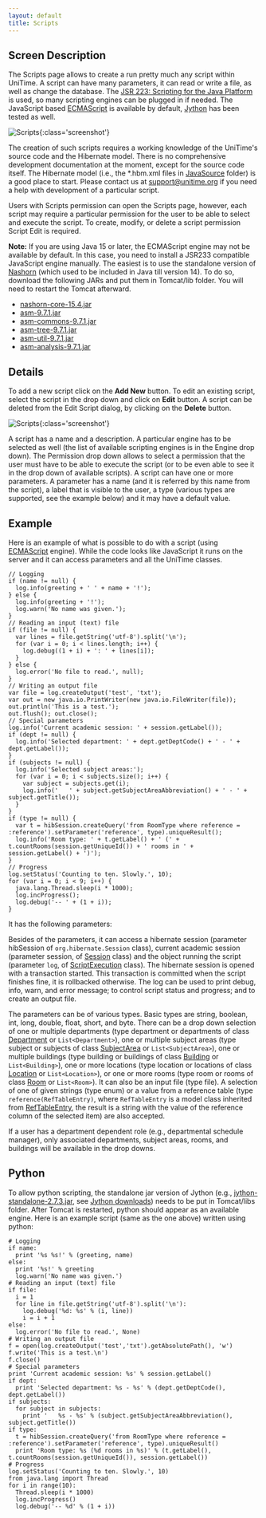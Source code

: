 ```yaml
---
layout: default
title: Scripts
---
```



## Screen Description

The Scripts page allows to create a run pretty much any script within UniTime. A script can have many parameters, it can read or write a file, as well as change the database. The [JSR 223: Scripting for the Java Platform](http://docs.oracle.com/javase/6/docs/technotes/guides/scripting/) is used, so many scripting engines can be plugged in if needed. The JavaScript based [ECMAScript](https://en.wikipedia.org/wiki/ECMAScript) is available by default, [Jython](https://jython.readthedocs.io/en/latest/JythonAndJavaIntegration) has been tested as well.

![Scripts](images/scripts-1.png){:class='screenshot'}

The creation of such scripts requires a working knowledge of the UniTime's source code and the Hibernate model. There is no comprehensive development documentation at the moment, except for the source code itself. The Hibernate model (i.e., the *.hbm.xml files in [JavaSource](https://github.com/UniTime/unitime/tree/master/JavaSource) folder) is a good place to start. Please contact us at [support@unitime.org](mailto:support@unitime.org) if you need a help with development of a particular script.

Users with Scripts permission can open the Scripts page, however, each script may require a particular permission for the user to be able to select and execute the script. To create, modify, or delete a script permission Script Edit is required.

**Note:** If you are using Java 15 or later, the ECMAScript engine may not be available by default. In this case, you need to install a JSR233 compatible JavaScript engine manually. The easiest is to use the standalone version of [Nashorn](https://github.com/openjdk/nashorn) (which used to be included in Java till version 14). To do so, download the following JARs and put them in Tomcat/lib folder. You will need to restart the Tomcat afterward.

* [nashorn-core-15.4.jar](https://repo1.maven.org/maven2/org/openjdk/nashorn/nashorn-core/15.4/nashorn-core-15.4.jar)
* [asm-9.7.1.jar](https://repo1.maven.org/maven2/org/ow2/asm/asm/9.7.1/asm-9.7.1.jar)
* [asm-commons-9.7.1.jar](https://repo1.maven.org/maven2/org/ow2/asm/asm-commons/9.7.1/asm-commons-9.7.1.jar)
* [asm-tree-9.7.1.jar](https://repo1.maven.org/maven2/org/ow2/asm/asm-tree/9.7.1/asm-tree-9.7.1.jar)
* [asm-util-9.7.1.jar](https://repo1.maven.org/maven2/org/ow2/asm/asm-util/9.7.1/asm-util-9.7.1.jar)
* [asm-analysis-9.7.1.jar](https://repo1.maven.org/maven2/org/ow2/asm/asm-analysis/9.7.1/asm-analysis-9.7.1.jar)

## Details

To add a new script click on the **Add New** button. To edit an existing script, select the script in the drop down and click on **Edit** button. A script can be deleted from the Edit Script dialog, by clicking on the **Delete** button.


![Scripts](images/scripts-2.png){:class='screenshot'}

A script has a name and a description. A particular engine has to be selected as well (the list of available scripting engines is in the Engine drop down). The Permission drop down allows to select a permission that the user must have to be able to execute the script (or to be even able to see it in the drop down of available scripts). A script can have one or more parameters. A parameter has a name (and it is referred by this name from the script), a label that is visible to the user, a type (various types are supported, see the example below) and it may have a default value.

## Example

Here is an example of what is possible to do with a script (using [ECMAScript](https://en.wikipedia.org/wiki/ECMAScript) engine). While the code looks like JavaScript it runs on the server and it can access parameters and all the UniTime classes.
```
// Logging
if (name != null) {
  log.info(greeting + ' ' + name + '!');
} else {
  log.info(greeting + '!');
  log.warn('No name was given.');
}
// Reading an input (text) file
if (file != null) {
  var lines = file.getString('utf-8').split('\n');
  for (var i = 0; i < lines.length; i++) {
    log.debug((1 + i) + ': ' + lines[i]);
  }
} else {
  log.error('No file to read.', null);
}
// Writing an output file
var file = log.createOutput('test', 'txt');
var out = new java.io.PrintWriter(new java.io.FileWriter(file));
out.println('This is a test.');
out.flush(); out.close();
// Special parameters
log.info('Current academic session: ' + session.getLabel());
if (dept != null) {
  log.info('Selected department: ' + dept.getDeptCode() + ' - ' + dept.getLabel());
}
if (subjects != null) {
  log.info('Selected subject areas:');
  for (var i = 0; i < subjects.size(); i++) {
    var subject = subjects.get(i);
    log.info('   ' + subject.getSubjectAreaAbbreviation() + ' - ' + subject.getTitle());
  }
}
if (type != null) {
  var t = hibSession.createQuery('from RoomType where reference = :reference').setParameter('reference', type).uniqueResult();
  log.info('Room type: ' + t.getLabel() + ' (' + t.countRooms(session.getUniqueId()) + ' rooms in ' + session.getLabel() + ')');
}
// Progress
log.setStatus('Counting to ten. Slowly.', 10);
for (var i = 0; i < 9; i++) {
  java.lang.Thread.sleep(i * 1000);
  log.incProgress();
  log.debug('-- ' + (1 + i));
}
```

It has the following parameters:


Besides of the parameters, it can access a hibernate session (parameter hibSession of `org.hibernate.Session` class), current academic session (parameter session, of [Session](https://github.com/UniTime/unitime/tree/master/JavaSource/org/unitime/timetable/model/Session.java) class) and the object running the script (parameter `log`, of [ScriptExecution](https://github.com/UniTime/unitime/tree/master/JavaSource/org/unitime/timetable/server/script/ScriptExecution.java) class). The hibernate session is opened with a transaction started. This transaction is committed when the script finishes fine, it is rollbacked otherwise. The log can be used to print debug, info, warn, and error message; to control script status and progress; and to create an output file.

The parameters can be of various types. Basic types are string, boolean, int, long, double, float, short, and byte. There can be a drop down selection of one or multiple departments (type department or departments of class [Department](https://github.com/UniTime/unitime/tree/master/JavaSource/org/unitime/timetable/model/Department.java) or `List<Department>`), one or multiple subject areas (type subject or subjects of class [SubjectArea](https://github.com/UniTime/unitime/tree/master/JavaSource/org/unitime/timetable/model/SubjectArea.java) or `List<SubjectArea>`), one or multiple buildings (type building or buildings of class [Building](https://github.com/UniTime/unitime/tree/master/JavaSource/org/unitime/timetable/model/Building.java) or `List<Building>`), one or more locations (type location or locations of class [Location](https://github.com/UniTime/unitime/tree/master/JavaSource/org/unitime/timetable/model/Location.java) or `List<Location>`), or one or more rooms (type room or rooms of class [Room](https://github.com/UniTime/unitime/tree/master/JavaSource/org/unitime/timetable/model/Room.java) or `List<Room>`). It can also be an input file (type file). A selection of one of given strings (type enum) or a value from a reference table (type `reference(RefTableEntry)`, where `RefTableEntry` is a model class inherited from [RefTableEntry](https://github.com/UniTime/unitime/tree/master/JavaSource/org/unitime/timetable/model/RefTableEntry.java), the result is a string with the value of the reference column of the selected item) are also accepted.

If a user has a department dependent role (e.g., departmental schedule manager), only associated departments, subject areas, rooms, and buildings will be available in the drop downs.

## Python

To allow python scripting, the standalone jar version of Jython (e.g., [jython-standalone-2.7.3.jar](https://repo1.maven.org/maven2/org/python/jython-standalone/2.7.3/jython-standalone-2.7.3.jar), see [Jython downloads](https://www.jython.org/download.html)) needs to be put in Tomcat/libs folder. After Tomcat is restarted, python should appear as an available engine. Here is an example script (same as the one above) written using python:
```
# Logging
if name:
  print '%s %s!' % (greeting, name)
else:
  print '%s!' % greeting
  log.warn('No name was given.')
# Reading an input (text) file
if file:
  i = 1
  for line in file.getString('utf-8').split('\n'):
    log.debug('%d: %s' % (i, line))
    i = i + 1
else:
  log.error('No file to read.', None)
# Writing an output file
f = open(log.createOutput('test','txt').getAbsolutePath(), 'w')
f.write('This is a test.\n')
f.close()
# Special parameters
print 'Current academic session: %s' % session.getLabel()
if dept:
  print 'Selected department: %s - %s' % (dept.getDeptCode(), dept.getLabel())
if subjects:
  for subject in subjects:
    print '   %s - %s' % (subject.getSubjectAreaAbbreviation(), subject.getTitle())
if type:
  t = hibSession.createQuery('from RoomType where reference = :reference').setParameter('reference', type).uniqueResult()
  print 'Room type: %s (%d rooms in %s)' % (t.getLabel(), t.countRooms(session.getUniqueId()), session.getLabel())
# Progress
log.setStatus('Counting to ten. Slowly.', 10)
from java.lang import Thread
for i in range(10):
  Thread.sleep(i * 1000)
  log.incProgress()
  log.debug('-- %d' % (1 + i))
```
